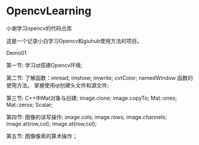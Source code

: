 # OpencvLearning
小谢学习opencv的代码仓库

这是一个记录小白学习Opencv和giuhub使用方法的项目。

Demo01

第一节:
学习qt搭建Opencv环境;

第二节:
了解函数：imread; imshow; imwrite; cvtColor; namedWindow 函数的使用方法。
掌握使用qt创建头文件和源文件;

第三节:
C++中Mat对象与创建;
image.clone; image.copyTo;
Mat::ones;
Mat::zeros;
Scalar;
  
第四节:
图像的读写操作;
image.cols; image.rows; image.channels; 
image.at<uchar>(row,col);
image.at<Vec3b>(row,col);

第五节:
图像像素的算术操作；


